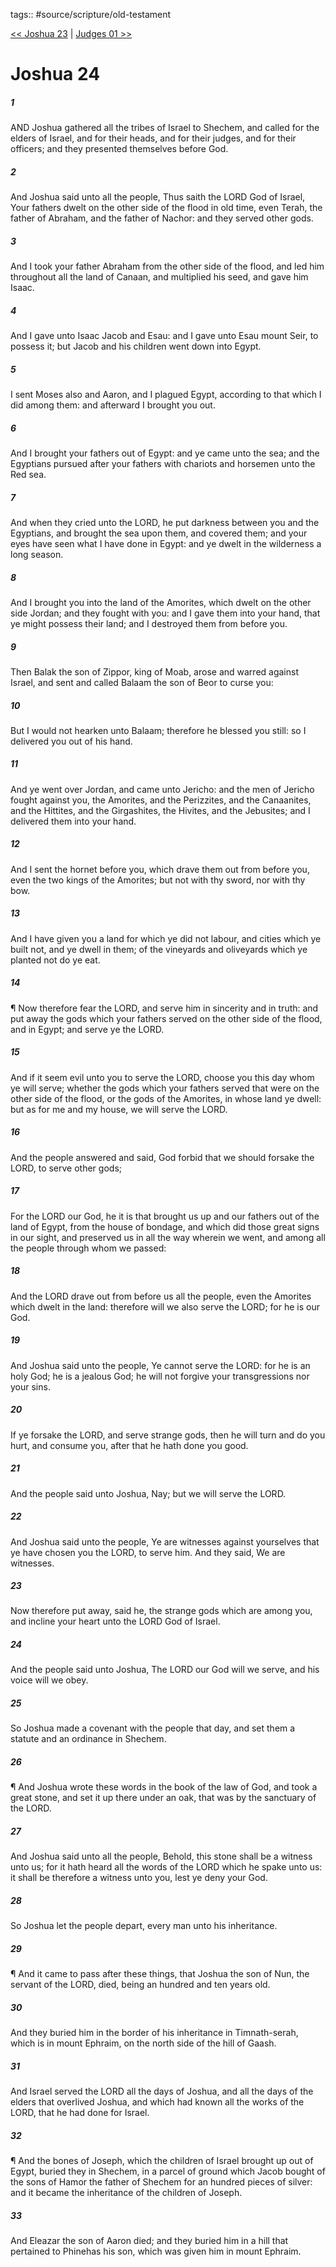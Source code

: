 tags:: #source/scripture/old-testament

[<< Joshua 23](/Old_Testament/06_Joshua/Joshua_23.md) | [Judges 01 >>](/Old_Testament/07_Judges/Judges_01.md)

# Joshua 24

##### 1

AND Joshua gathered all the tribes of Israel to Shechem, and called for the elders of Israel, and for their heads, and for their judges, and for their officers; and they presented themselves before God.

##### 2

And Joshua said unto all the people, Thus saith the LORD God of Israel, Your fathers dwelt on the other side of the flood in old time, even Terah, the father of Abraham, and the father of Nachor: and they served other gods.

##### 3

And I took your father Abraham from the other side of the flood, and led him throughout all the land of Canaan, and multiplied his seed, and gave him Isaac.

##### 4

And I gave unto Isaac Jacob and Esau: and I gave unto Esau mount Seir, to possess it; but Jacob and his children went down into Egypt.

##### 5

I sent Moses also and Aaron, and I plagued Egypt, according to that which I did among them: and afterward I brought you out.

##### 6

And I brought your fathers out of Egypt: and ye came unto the sea; and the Egyptians pursued after your fathers with chariots and horsemen unto the Red sea.

##### 7

And when they cried unto the LORD, he put darkness between you and the Egyptians, and brought the sea upon them, and covered them; and your eyes have seen what I have done in Egypt: and ye dwelt in the wilderness a long season.

##### 8

And I brought you into the land of the Amorites, which dwelt on the other side Jordan; and they fought with you: and I gave them into your hand, that ye might possess their land; and I destroyed them from before you.

##### 9

Then Balak the son of Zippor, king of Moab, arose and warred against Israel, and sent and called Balaam the son of Beor to curse you:

##### 10

But I would not hearken unto Balaam; therefore he blessed you still: so I delivered you out of his hand.

##### 11

And ye went over Jordan, and came unto Jericho: and the men of Jericho fought against you, the Amorites, and the Perizzites, and the Canaanites, and the Hittites, and the Girgashites, the Hivites, and the Jebusites; and I delivered them into your hand.

##### 12

And I sent the hornet before you, which drave them out from before you, even the two kings of the Amorites; but not with thy sword, nor with thy bow.

##### 13

And I have given you a land for which ye did not labour, and cities which ye built not, and ye dwell in them; of the vineyards and oliveyards which ye planted not do ye eat.

##### 14

¶ Now therefore fear the LORD, and serve him in sincerity and in truth: and put away the gods which your fathers served on the other side of the flood, and in Egypt; and serve ye the LORD.

##### 15

And if it seem evil unto you to serve the LORD, choose you this day whom ye will serve; whether the gods which your fathers served that were on the other side of the flood, or the gods of the Amorites, in whose land ye dwell: but as for me and my house, we will serve the LORD.

##### 16

And the people answered and said, God forbid that we should forsake the LORD, to serve other gods;

##### 17

For the LORD our God, he it is that brought us up and our fathers out of the land of Egypt, from the house of bondage, and which did those great signs in our sight, and preserved us in all the way wherein we went, and among all the people through whom we passed:

##### 18

And the LORD drave out from before us all the people, even the Amorites which dwelt in the land: therefore will we also serve the LORD; for he is our God.

##### 19

And Joshua said unto the people, Ye cannot serve the LORD: for he is an holy God; he is a jealous God; he will not forgive your transgressions nor your sins.

##### 20

If ye forsake the LORD, and serve strange gods, then he will turn and do you hurt, and consume you, after that he hath done you good.

##### 21

And the people said unto Joshua, Nay; but we will serve the LORD.

##### 22

And Joshua said unto the people, Ye are witnesses against yourselves that ye have chosen you the LORD, to serve him. And they said, We are witnesses.

##### 23

Now therefore put away, said he, the strange gods which are among you, and incline your heart unto the LORD God of Israel.

##### 24

And the people said unto Joshua, The LORD our God will we serve, and his voice will we obey.

##### 25

So Joshua made a covenant with the people that day, and set them a statute and an ordinance in Shechem.

##### 26

¶ And Joshua wrote these words in the book of the law of God, and took a great stone, and set it up there under an oak, that was by the sanctuary of the LORD.

##### 27

And Joshua said unto all the people, Behold, this stone shall be a witness unto us; for it hath heard all the words of the LORD which he spake unto us: it shall be therefore a witness unto you, lest ye deny your God.

##### 28

So Joshua let the people depart, every man unto his inheritance.

##### 29

¶ And it came to pass after these things, that Joshua the son of Nun, the servant of the LORD, died, being an hundred and ten years old.

##### 30

And they buried him in the border of his inheritance in Timnath-serah, which is in mount Ephraim, on the north side of the hill of Gaash.

##### 31

And Israel served the LORD all the days of Joshua, and all the days of the elders that overlived Joshua, and which had known all the works of the LORD, that he had done for Israel.

##### 32

¶ And the bones of Joseph, which the children of Israel brought up out of Egypt, buried they in Shechem, in a parcel of ground which Jacob bought of the sons of Hamor the father of Shechem for an hundred pieces of silver: and it became the inheritance of the children of Joseph.

##### 33

And Eleazar the son of Aaron died; and they buried him in a hill that pertained to Phinehas his son, which was given him in mount Ephraim.
